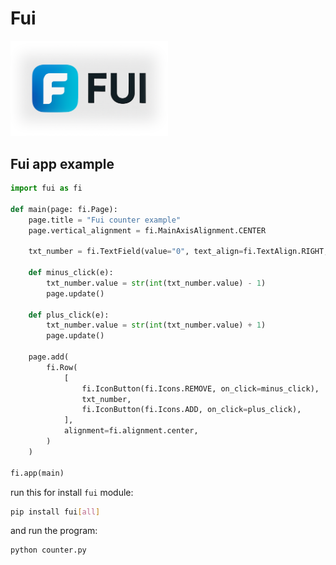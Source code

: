 # Fui

<img src="media/loading-animation.png" width="50%"/>

## Fui app example

```python title="counter.py"
import fui as fi

def main(page: fi.Page):
    page.title = "Fui counter example"
    page.vertical_alignment = fi.MainAxisAlignment.CENTER

    txt_number = fi.TextField(value="0", text_align=fi.TextAlign.RIGHT, width=100)

    def minus_click(e):
        txt_number.value = str(int(txt_number.value) - 1)
        page.update()

    def plus_click(e):
        txt_number.value = str(int(txt_number.value) + 1)
        page.update()

    page.add(
        fi.Row(
            [
                fi.IconButton(fi.Icons.REMOVE, on_click=minus_click),
                txt_number,
                fi.IconButton(fi.Icons.ADD, on_click=plus_click),
            ],
            alignment=fi.alignment.center,
        )
    )

fi.app(main)
```

run this for install `fui` module:

```bash
pip install fui[all]
```

and run the program:

```bash
python counter.py
```